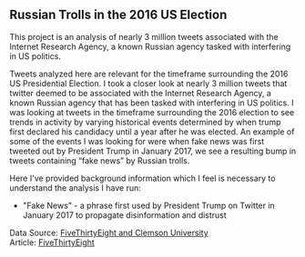 ## Russian Trolls in the 2016 US Election

This project is an analysis of nearly 3 million tweets associated with the Internet Research Agency, a known Russian agency tasked with interfering in US politics. 

Tweets analyzed here are relevant for the timeframe surrounding the 2016 US Presidential Election. I took a closer look at nearly 3 million tweets that twitter deemed to be associated with the Internet Research Agency, a known Russian agency that has been tasked with interfering in US politics. I was looking at tweets in the timeframe surrounding the 2016 election to see trends in activity by varying historical events determined by when trump first declared his candidacy until a year after he was elected. An example of some of the events I was looking for were when fake news was first tweeted out by President  Trump in January 2017, we see a resulting bump in tweets containing “fake news” by Russian trolls. 

Here I've provided background information which I feel is necessary to understand the analysis I have run:
* "Fake News" - a phrase first used by President Trump on Twitter in January 2017 to propagate disinformation and distrust


Data Source: <a href="https://github.com/fivethirtyeight/russian-troll-tweets/">FiveThirtyEight and Clemson University</a>  
Article: <a href="https://fivethirtyeight.com/features/why-were-sharing-3-million-russian-troll-tweets/">FiveThirtyEight</a>
